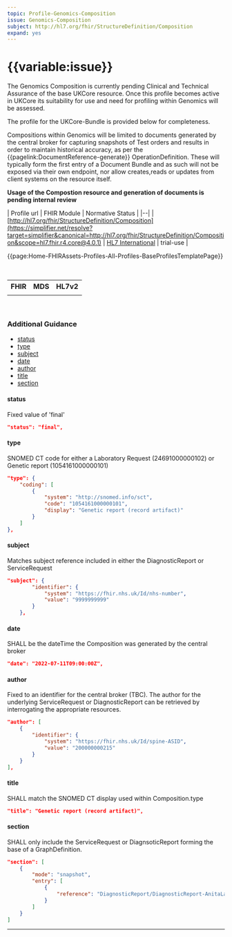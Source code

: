 ```yaml
---
topic: Profile-Genomics-Composition
issue: Genomics-Composition
subject: http://hl7.org/fhir/StructureDefinition/Composition
expand: yes
---
```


# {{variable:issue}}

The Genomics Composition is currently pending Clinical and Technical Assurance of the base UKCore resource. Once this profile becomes active in UKCore its suitability for use and need for profiling within Genomics will be assessed. 

The profile for the UKCore-Bundle is provided below for completeness.

Compositions within Genomics will be limited to documents generated by the central broker for capturing snapshots of Test orders and results in order to maintain historical accuracy, as per the {{pagelink:DocumentReference-generate}} OperationDefinition. These will typically form the first entry of a Document Bundle and as such will not be exposed via their own endpoint, nor allow creates,reads or updates from client systems on the resource itself.

**Usage of the Compostion resource and generation of documents is pending internal review**

| Profile url | FHIR Module | Normative Status |
|--|
| [http://hl7.org/fhir/StructureDefinition/Composition](https://simplifier.net/resolve?target=simplifier&canonical=http://hl7.org/fhir/StructureDefinition/Composition&scope=hl7.fhir.r4.core@4.0.1) | [HL7 International]() | trial-use |


{{page:Home-FHIRAssets-Profiles-All-Profiles-BaseProfilesTemplatePage}}


<div id="Examples" class="tabcontent">
          <ul>
          </ul>
        </div>

<div id="Mappings" class="tabcontent">
            <br />
                <table class="assets">
                    <tr><th>FHIR</th><th>MDS</th><th>HL7v2</th></tr>
                    <tr><td></td><td></td><td></td></tr>
                </table>
        </div>
    


<br>

<h3 id='non-fql-header'> Additional Guidance </h3>

- <a href="#status">status</a>
- <a href="#type">type</a>
- <a href="#subject">subject</a>
- <a href="#date">date</a>
- <a href="#author">author</a>
- <a href="#title">title</a>
- <a href="#section">section</a>

<a name="status"></a>
<h4 class='additional-Guidance-Submenu'> status </h4>
Fixed value of 'final'

```json
"status": "final",
```

<a name="type"></a>
<h4 class='additional-Guidance-Submenu'> type </h4>
SNOMED CT code for either a Laboratory Request (24691000000102) or Genetic report (1054161000000101)

```json
"type": {
    "coding": [
        {
            "system": "http://snomed.info/sct",
            "code": "1054161000000101",
            "display": "Genetic report (record artifact)"
        }
    ]
},
```

<a name="subject"></a>
<h4 class='additional-Guidance-Submenu'> subject </h4>
Matches subject reference included in either the DiagnosticReport or ServiceRequest

```json
"subject": {
        "identifier": {
            "system": "https://fhir.nhs.uk/Id/nhs-number",
            "value": "9999999999"
        }
    },
```

<a name="date"></a>
<h4 class='additional-Guidance-Submenu'> date </h4>
SHALL be the dateTime the Composition was generated by the central broker

```json
"date": "2022-07-11T09:00:00Z",
```

<a name="author"></a>
<h4 class='additional-Guidance-Submenu'> author </h4>
Fixed to an identifier for the central broker (TBC). The author for the underlying ServiceRequest or DiagnosticReport can be retrieved by interrogating the appropriate resources.

```json
"author": [
    {
        "identifier": {
            "system": "https://fhir.nhs.uk/Id/spine-ASID",
            "value": "200000000215"
        }
    }
],
```

<a name="title"></a>
<h4 class='additional-Guidance-Submenu'> title </h4>
SHALL match the SNOMED CT display used within Composition.type

```json
"title": "Genetic report (record artifact)",
```

<a name="section"></a>
<h4 class='additional-Guidance-Submenu'> section </h4>
SHALL only include the ServiceRequest or DiagnsoticReport forming the base of a GraphDefinition.

```json
"section": [
    {
        "mode": "snapshot",
        "entry": [
            {
                "reference": "DiagnosticReport/DiagnosticReport-AnitaLamberts-Example"
            }
        ]
    }
]
```
---